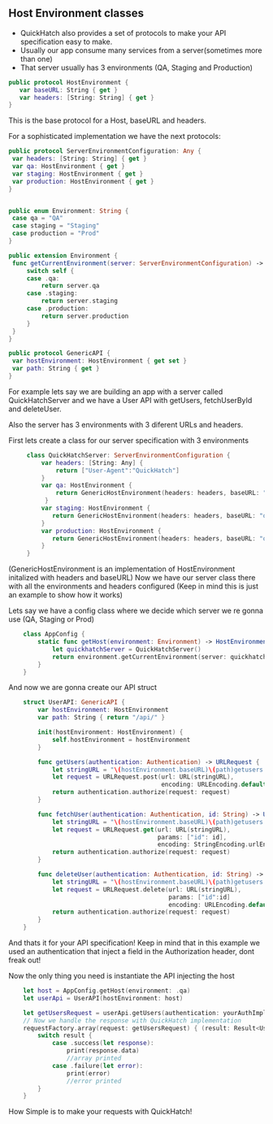 ## **Host Environment classes**

 - QuickHatch also provides a set of protocols to make your API specification easy to make.
 - Usually our app consume many services from a server(sometimes more than one)
 - That server usually has 3 environments (QA, Staging and Production)

 ```swift
public protocol HostEnvironment {
    var baseURL: String { get }
    var headers: [String: String] { get }
}
  ```

  This is the base protocol for a Host, baseURL and headers.
  
  For a sophisticated implementation we have the next protocols:
   ```swift
  public protocol ServerEnvironmentConfiguration: Any {
    var headers: [String: String] { get }
    var qa: HostEnvironment { get }
    var staging: HostEnvironment { get }
    var production: HostEnvironment { get }
}


public enum Environment: String {
    case qa = "QA"
    case staging = "Staging"
    case production = "Prod"
}

public extension Environment {
    func getCurrentEnvironment(server: ServerEnvironmentConfiguration) -> HostEnvironment {
        switch self {
        case .qa:
            return server.qa
        case .staging:
            return server.staging
        case .production:
            return server.production
        }
    }
}

public protocol GenericAPI {
    var hostEnvironment: HostEnvironment { get set }
    var path: String { get }
}
```


  For example lets say we are building an app with a server called QuickHatchServer and we have a User API with getUsers, fetchUserById and deleteUser.

  Also the server has 3 environments with 3 diferent URLs and headers.

  First lets create a class for our server specification with 3 environments
```swift
     class QuickHatchServer: ServerEnvironmentConfiguration {
         var headers: [String: Any] {
             return ["User-Agent":"QuickHatch"]
         }
         var qa: HostEnvironment { 
             return GenericHostEnvironment(headers: headers, baseURL: "quickhatch-qa.com")
          }
         var staging: HostEnvironment { 
            return GenericHostEnvironment(headers: headers, baseURL: "quickhatch-stg.com")
         }
         var production: HostEnvironment { 
            return GenericHostEnvironment(headers: headers, baseURL: "quickhatch-prod.com")
         }
     }
```
(GenericHostEnvironment is an implementation of HostEnvironment initalized with headers and baseURL)
Now we have our server class there with all the environments and headers configured (Keep in mind this is just an example to show how it works)

Lets say we have a config class where we decide which server we re gonna use (QA, Staging or Prod)
```swift
    class AppConfig {
        static func getHost(environment: Environment) -> HostEnvironment {
            let quickhatchServer = QuickHatchServer()
            return environment.getCurrentEnvironment(server: quickhatchServer)
        }
    }
```

And now we are gonna create our API struct

```swift
    struct UserAPI: GenericAPI {
        var hostEnvironment: HostEnvironment 
        var path: String { return "/api/" }

        init(hostEnvironment: HostEnvironment) {
            self.hostEnvironment = hostEnvironment
        }

        func getUsers(authentication: Authentication) -> URLRequest {
            let stringURL = "\(hostEnvironment.baseURL)\(path)getusers.com"
            let request = URLRequest.post(url: URL(stringURL),
                                          encoding: URLEncoding.default)
            return authentication.authorize(request: request)
        }

        func fetchUser(authentication: Authentication, id: String) -> URLRequest {
            let stringURL = "\(hostEnvironment.baseURL)\(path)getusers.com/{id}"
            let request = URLRequest.get(url: URL(stringURL),
                                         params: ["id": id],
                                         encoding: StringEncoding.urlEncoding)
            return authentication.authorize(request: request)
        }

        func deleteUser(authentication: Authentication, id: String) -> URLRequest {
            let stringURL = "\(hostEnvironment.baseURL)\(path)getusers.com"
            let request = URLRequest.delete(url: URL(stringURL),
                                            params: ["id":id]
                                            encoding: URLEncoding.default)
            return authentication.authorize(request: request)
        }
    }
```

And thats it for your API specification!
Keep in mind that in this example we used an authentication that inject a field in the Authorization header, dont freak out!

Now the only thing you need is instantiate the API injecting the host

```swift
    let host = AppConfig.getHost(environment: .qa)
    let userApi = UserAPI(hostEnvironment: host)

    let getUsersRequest = userApi.getUsers(authentication: yourAuthImplementation)
    // Now we handle the response with QuickHatch implementation
    requestFactory.array(request: getUsersRequest) { (result: Result<User,Error>) in 
        switch result {
            case .success(let response):
                print(response.data)
                //array printed
            case .failure(let error):
                print(error)
                //error printed
        }
    }
```

How Simple is to make your requests with QuickHatch!

